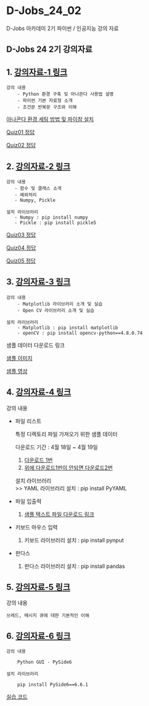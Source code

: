 # D-Jobs_24_02
D-Jobs 아카데미 2기 파이썬 / 인공지능 강의 자료 

## D-Jobs 24 2기 강의자료 

## 1. [강의자료-1 링크](https://github.com/KangHoyong/D-Jobs_24_02/blob/main/%EA%B0%95%EC%9D%98%EC%9E%90%EB%A3%8C/%ED%8C%8C%EC%9D%B4%EC%8D%AC/%ED%8C%8C%EC%9D%B4%EC%8D%AC_%EA%B5%90%EC%9C%A1%EC%9E%90%EB%A3%8C_1%EC%9D%BC%EC%B0%A8.pdf)

    강의 내용 
        - Python 환경 구축 및 아나콘다 사용법 설명 
        - 파이썬 기본 자료형 소개 
        - 조건문 반복문 구조와 이해 

[아나콘다 환경 세팅 방법 및 파이참 설치](https://github.com/KangHoyong/D-Jobs_24_02/blob/main/%EA%B0%95%EC%9D%98%EC%9E%90%EB%A3%8C/README.md)

[Quiz01 정답](https://github.com/KangHoyong/D-Jobs_24_02/blob/main/%EA%B0%95%EC%9D%98%EC%9E%90%EB%A3%8C/%ED%8C%8C%EC%9D%B4%EC%8D%AC/Quiz%EC%A0%95%EB%8B%B5/Quiz01.py)
    
[Quiz02 정답](https://github.com/KangHoyong/D-Jobs_24_02/blob/main/%EA%B0%95%EC%9D%98%EC%9E%90%EB%A3%8C/%ED%8C%8C%EC%9D%B4%EC%8D%AC/Quiz%EC%A0%95%EB%8B%B5/Quiz02.py)

## 2. [강의자료-2 링크](https://github.com/KangHoyong/D-Jobs_24_02/blob/main/%EA%B0%95%EC%9D%98%EC%9E%90%EB%A3%8C/%ED%8C%8C%EC%9D%B4%EC%8D%AC/%ED%8C%8C%EC%9D%B4%EC%8D%AC_%EA%B5%90%EC%9C%A1%EC%9E%90%EB%A3%8C-2.pdf)

    강의 내용 
       - 함수 및 클래스 소개 
       - 예외처리 
       - Numpy, Pickle

    설치 라이브러리 
       - Numpy : pip install numpy
       - Pickle : pip install pickle5

[Quiz03 정답](https://github.com/KangHoyong/D-Jobs_24_02/blob/main/%EA%B0%95%EC%9D%98%EC%9E%90%EB%A3%8C/%ED%8C%8C%EC%9D%B4%EC%8D%AC/Quiz%EC%A0%95%EB%8B%B5/Quiz03.py)

[Quiz04 정답](https://github.com/KangHoyong/D-Jobs_24_02/blob/main/%EA%B0%95%EC%9D%98%EC%9E%90%EB%A3%8C/%ED%8C%8C%EC%9D%B4%EC%8D%AC/Quiz%EC%A0%95%EB%8B%B5/Quiz04.py)

[Quiz05 정답](https://github.com/KangHoyong/D-Jobs_24_02/blob/main/%EA%B0%95%EC%9D%98%EC%9E%90%EB%A3%8C/%ED%8C%8C%EC%9D%B4%EC%8D%AC/Quiz%EC%A0%95%EB%8B%B5/Quiz05.py)
    
## 3. [강의자료-3 링크](https://github.com/KangHoyong/D-Jobs_24_02/blob/main/%EA%B0%95%EC%9D%98%EC%9E%90%EB%A3%8C/%ED%8C%8C%EC%9D%B4%EC%8D%AC/%ED%8C%8C%EC%9D%B4%EC%8D%AC_%EA%B5%90%EC%9C%A1%EC%9E%90%EB%A3%8C-3.pdf)
    
    강의 내용 
        - Matplotlib 라이브러리 소개 및 실습 
        - Open CV 라이브러리 소개 및 실습 

    설치 라이브러리 
        - Matplotlib : pip install matplotlib
        - openCV : pip install opencv-python==4.8.0.74


샘플 데이터 다운로드 링크 

[샘플 이미지](https://github.com/KangHoyong/D-Jobs_24_02/blob/main/%EC%8B%A4%EC%8A%B5%EC%9E%90%EB%A3%8C/%ED%8C%8C%EC%9D%B4%EC%8D%AC/%EC%83%98%ED%94%8C%EC%9D%B4%EB%AF%B8%EC%A7%80/cat_image01.png)

[샘플 영상](https://github.com/KangHoyong/D-Jobs_24_02/blob/main/%EC%8B%A4%EC%8A%B5%EC%9E%90%EB%A3%8C/%ED%8C%8C%EC%9D%B4%EC%8D%AC/%EC%83%98%ED%94%8C%EC%98%81%EC%83%81/video.mp4)
        
## 4. [강의자료-4 링크](https://github.com/KangHoyong/D-Jobs_24_02/blob/main/%EA%B0%95%EC%9D%98%EC%9E%90%EB%A3%8C/%ED%8C%8C%EC%9D%B4%EC%8D%AC/%ED%8C%8C%EC%9D%B4%EC%8D%AC_%EA%B5%90%EC%9C%A1%EC%9E%90%EB%A3%8C-4.pdf)

강의 내용 
- 파일 리스트 
    
    특정 디렉토리 파일 가져오기 위한 샘플 데이터 

    다운로드 기간 : 4월 18일 ~ 4월 19일 

     1) [다운로드 1번](https://infinyx3.synology.me:5001/sharing/9YoEox6Xl)
     2) [위에 다운로드1번이 안되면 다운로드2번]( 
     https://drive.google.com/file/d/1PpuU4kfV-hv5SxbBrI58H2W-Nftpt5-j/view?usp=drive_link)

    설치 라이브러리  
        >> YAML 라이브러리 설치 : pip install PyYAML
    
  
- 파일 입출력 

    1) [샘플 텍스트 파일 다운로드 링크](https://github.com/KangHoyong/D-Jobs_24_02/blob/main/%EC%8B%A4%EC%8A%B5%EC%9E%90%EB%A3%8C/%ED%8C%8C%EC%9D%B4%EC%8D%AC/%EC%83%98%ED%94%8C%20%ED%85%8D%EC%8A%A4%ED%8A%B8%20%ED%8C%8C%EC%9D%BC/sample_txt.txt)

- 키보드 마우스 입력 

    1) 키보드 라이브러리 설치 : pip install pynput

- 판다스 
    
   1) 판다스 라이브러리 설치 : pip install pandas

## 5. [강의자료-5 링크](https://github.com/KangHoyong/D-Jobs_24_02/blob/main/%EA%B0%95%EC%9D%98%EC%9E%90%EB%A3%8C/%ED%8C%8C%EC%9D%B4%EC%8D%AC/%ED%8C%8C%EC%9D%B4%EC%8D%AC_%EA%B5%90%EC%9C%A1%EC%9E%90%EB%A3%8C_5.pdf)

  강의 내용 
   
    쓰레드, 메시지 큐에 대한 기본적인 이해

## 6. [강의자료-6 링크](https://github.com/KangHoyong/D-Jobs_24_02/blob/main/%EA%B0%95%EC%9D%98%EC%9E%90%EB%A3%8C/%ED%8C%8C%EC%9D%B4%EC%8D%AC/%ED%8C%8C%EC%9D%B4%EC%8D%AC_%EA%B5%90%EC%9C%A1%EC%9E%90%EB%A3%8C_6.pdf)

    강의 내용 

        Python GUI - PySide6

    설치 라이브러리 

        pip install PySide6==6.6.1
        
[실습 코드](https://github.com/KangHoyong/D-Jobs_24_02/tree/main/%EC%8B%A4%EC%8A%B5%EC%9E%90%EB%A3%8C/%ED%8C%8C%EC%9D%B4%EC%8D%AC/PySide6_%EC%8B%A4%EC%8A%B5%EC%9E%90%EB%A3%8C)
